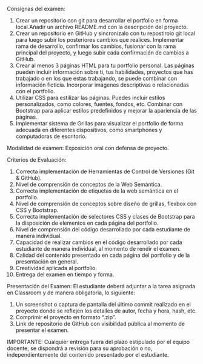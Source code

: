 Consignas del examen:

1. Crear un repositorio con git para desarrollar el portfolio en forma local.Añadir un archivo README.md con la descripción del proyecto.
2. Crear un repositorio en GitHub y sincronízalo con tu repostiroio git local para luego subir los posteriores cambios que realices.
   Implementar rama de desarrollo, confirmar los cambios, fusionar con la rama principal del proyecto, y luego subir cada confirmación
   de cambios a GitHub.
3. Crear al menos 3 páginas HTML para tu portfolio personal. Las páginas pueden incluir información sobre ti, tus habilidades, proyectos que has trabajado o en los que estas trabajando, se puede combinar con información ficticia. Incorporar imágenes descriptivas o relacionadas con el portfolio.
4. Utilizar CSS para estilizar las páginas. Puedes incluir estilos personalizados, como colores, fuentes, fondos, etc. Combinar con Bootstrap para aplicar estilos predefinidos y mejorar la apariencia de las páginas.
5. Implementar sistema de Grillas para visualizar el portfolio de forma adecuada en diferentes dispositivos, como smartphones y computadoras de escritorio.

Modalidad de examen:
Exposición oral con defensa de proyecto.

Criterios de Evaluación:

1.  Correcta implementación de Herramientas de Control de Versiones (Git & GitHub).
2.  Nivel de comprensión de conceptos de la Web Semántica.
3.  Correcta implementación de etiquetas de la web semántica en el portfolio.
4.  Nivel de comprensión de conceptos sobre diseño de grillas, flexbox con CSS y Bootstrap.
5.  Correcta implementación de selectores CSS y clases de Bootstrap para la disposición de elementos en cada página del
    portfolio.
6.  Nivel de comprensión del código desarrollado por cada estudiante de manera individual.
7.  Capacidad de realizar cambios en el código desarrollado por cada estudiante de manera individual, al momento de rendir el examen.
8.  Calidad del contenido presentado en cada página del portfolio y de la presentación en general.
9.  Creatividad aplicada al portfolio.
10. Entrega del examen en tiempo y forma.

Presentación del Examen:
El estudiante deberá adjuntar a la tarea asignada en Classroom y de manera obligatoria, lo
siguiente:

1.  Un screenshot o captura de pantalla del último commit realizado en el proyecto donde se reflejen los detalles de autor,
    fecha y hora, hash, etc.
2.  Comprimir el proyecto en formato “.zip”.
3.  Link de repositorio de GitHub con visibilidad pública al momento de presentar el examen.

IMPORTANTE:
Cualquier entrega fuera del plazo estipulado por el equipo docente, se dispondrá a revisión para su aprobación o no, independientemente del contenido presentado por el estudiante.
